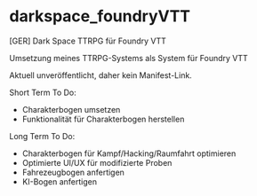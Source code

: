 # darkspace_foundryVTT
[GER] Dark Space TTRPG für Foundry VTT

Umsetzung meines TTRPG-Systems als System für Foundry VTT

Aktuell unveröffentlicht, daher kein Manifest-Link.

Short Term To Do:
- Charakterbogen umsetzen
- Funktionalität für Charakterbogen herstellen

Long Term To Do:
- Charakterbogen für Kampf/Hacking/Raumfahrt optimieren
- Optimierte UI/UX für modifizierte Proben
- Fahrezeugbogen anfertigen
- KI-Bogen anfertigen
